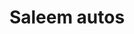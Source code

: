 ---
title: "Saleem autos"
url: /karachi/saleem-autos-r5v7-2pg-unnamed-road-k-area-sherabad-colony-sector-36-a-landhi-town/
shop: Autowerkstatt
---